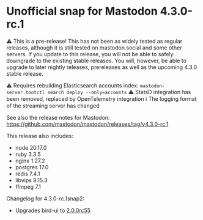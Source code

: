 # Unofficial snap for Mastodon 4.3.0-rc.1

⚠️ This is a pre-release! This has not been as widely tested as regular releases, although it is still tested on mastodon.social and some other servers. If you update to this release, you will not be able to safely downgrade to the existing stable releases. You will, however, be able to upgrade to later nightly releases, prereleases as well as the upcoming 4.3.0 stable release.

⚠️ Requires rebuilding Elasticsearch accounts index: `mastodon-server.tootctl search deploy --only=accounts`
⚠️ StatsD integration has been removed, replaced by OpenTelemetry integration
ℹ️ The logging format of the streaming server has changed

See also the release notes for Mastodon: https://github.com/mastodon/mastodon/releases/tag/v4.3.0-rc.1

This release also includes:

* node 20.17.0
* ruby 3.3.5
* nginx 1.27.2
* postgres 17.0
* redis 7.4.1
* libvips 8.15.3
* ffmpeg 7.1

Changelog for 4.3.0-rc.1snap2:

* Upgrades bird-ui to [2.0.0rc55](https://github.com/ronilaukkarinen/mastodon-bird-ui/releases/tag/2.0.0rc55)
